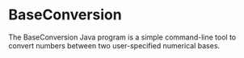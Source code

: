 # BaseConversion
The BaseConversion Java program is a simple command-line tool to convert numbers between two user-specified numerical bases.
